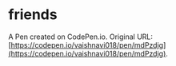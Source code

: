# friends

A Pen created on CodePen.io. Original URL: [https://codepen.io/vaishnavi018/pen/mdPzdjg](https://codepen.io/vaishnavi018/pen/mdPzdjg).


